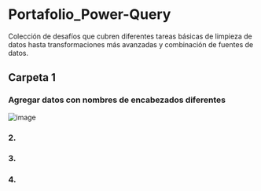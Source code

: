 # Portafolio_Power-Query
Colección de desafíos que cubren diferentes tareas básicas de limpieza de datos hasta transformaciones más avanzadas y combinación de fuentes de datos.

## Carpeta 1
### Agregar datos con nombres de encabezados diferentes
![image](https://github.com/Maria1899/Portafolio_Power-Query/assets/103380005/158c2b1d-21c6-48aa-b761-0b30ab1a3003)



### 2.
### 3.
### 4.
